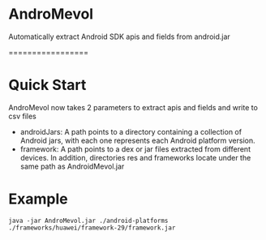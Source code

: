 # AndroMevol
Automatically extract Android SDK apis and fields from android.jar

=================

# Quick Start
AndroMevol now takes 2 parameters to extract apis and fields and write to csv files
* androidJars: A path points to a directory containing a collection of Android jars, with each one represents each Android platform version.
* framework: A path points to a dex or jar files extracted from different devices.
In addition, directories res and frameworks locate under the same path as AndroidMevol.jar
# Example

```
java -jar AndroMevol.jar ./android-platforms ./frameworks/huawei/framework-29/framework.jar
```
